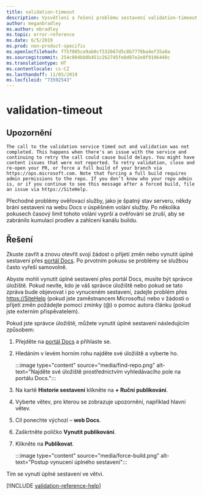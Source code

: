 ```yaml
---
title: validation-timeout
description: Vysvětlení a řešení problému sestavení validation-timeout na webu Docs
author: meganbradley
ms.author: mbradley
ms.topic: error-reference
ms.date: 6/5/2019
ms.prod: non-product-specific
ms.openlocfilehash: f75f005ce9ab0cf332667d5c8b7778ba4ef35a0a
ms.sourcegitcommit: 254c804bb0b451c262745fe8d87e2e8f9196440c
ms.translationtype: HT
ms.contentlocale: cs-CZ
ms.lasthandoff: 11/05/2019
ms.locfileid: "73592543"
---
```

# <a name="validation-timeout"></a>validation-timeout

## <a name="warning"></a>Upozornění

`The call to the validation service timed out and validation was not completed. This happens when there's an issue with the service and continuing to retry the call could cause build delays. You might have content issues that were not reported. To retry validation, close and re-open your PR, or force a full build of your branch via https://ops.microsoft.com. Note that forcing a full build requires admin permissions to the repo. If you don’t know who your repo admin is, or if you continue to see this message after a forced build, file an issue via https://SiteHelp.`

Přechodné problémy ověřovací služby, jako je špatný stav serveru, někdy brání sestavení na webu Docs v úspěšném volání služby. Po několika pokusech časový limit tohoto volání vyprší a ověřování se zruší, aby se zabránilo kumulaci prodlev a zahlcení kanálu buildu.

## <a name="resolution"></a>Řešení

Zkuste zavřít a znovu otevřít svoji žádost o přijetí změn nebo vynutit úplné sestavení přes [portál Docs](https://ops.microsoft.com/#/). Po prvotním pokusu se problémy se službou často vyřeší samovolně.

Abyste mohli vynutit úplné sestavení přes portál Docs, musíte být správce úložiště. Pokud nevíte, kdo je váš správce úložiště nebo pokud se tato zpráva bude objevovat i po vynuceném sestavení, zadejte problém přes [https://SiteHelp](https://SiteHelp) (pokud jste zaměstnancem Microsoftu) nebo v žádosti o přijetí změn požádejte pomocí zmínky (@) o pomoc autora článku (pokud jste externím přispěvatelem).

Pokud jste správce úložiště, můžete vynutit úplné sestavení následujícím způsobem:

1. Přejděte na [portál Docs](https://ops.microsoft.com/#/) a přihlaste se.
1. Hledáním v levém horním rohu najděte své úložiště a vyberte ho.

   :::image type="content" source="media/find-repo.png" alt-text="Najděte své úložiště prostřednictvím vyhledávacího pole na portálu Docs.":::
1. Na kartě **Historie sestavení** klikněte na **+ Ruční publikování**.
1. Vyberte větev, pro kterou se zobrazuje upozornění, například hlavní větev.
1. Cíl ponechte výchozí – **web Docs**.
1. Zaškrtněte políčko **Vynutit publikování**.
1. Klikněte na **Publikovat**.

   :::image type="content" source="media/force-build.png" alt-text="Postup vynucení úplného sestavení":::

Tím se vynutí úplné sestavení ve větvi.

<!--make sure to add this file to your includes folder and verify the path-->
[!INCLUDE [validation-reference-help](includes/validation-reference-help.md)]
